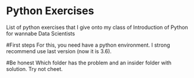 # Python Exercises
List of python exercises that I give onto my class of Introduction of Python for wannabe Data Scientists

#First steps
For this, you need have a python environment. I strong recommend use last version (now it is 3.6). 

#Be honest
Which folder has the problem and an insider folder with solution. Try not cheet. 

